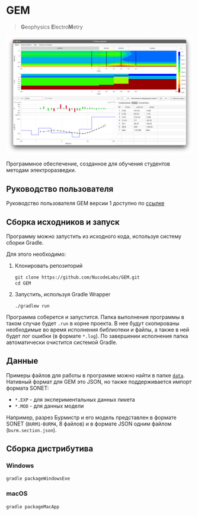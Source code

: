 # GEM

> **G**eophysics **E**lectro**M**etry

![Screenshot](docs/gem_screenshot.png)

Программное обеспечение, созданное для обучения студентов методам электроразведки.

## Руководство пользователя

Руководство пользователя GEM версии 1 доступно по [ссылке](docs/Руководство%20пользователя%20GEM.pdf)

## Сборка исходников и запуск

Программу можно запустить из исходного кода, используя систему сборки Gradle.

Для этого необходимо:

1) Клонировать репозиторий
    ```shell
    git clone https://github.com/NucodeLabs/GEM.git
    cd GEM
    ```
2) Запустить, используя Gradle Wrapper
    ```
    ./gradlew run
    ```

Программа соберется и запустится.
Папка выполнения программы в таком случае будет `.run` в корне проекта.
В нее будут скопированы необходимые во время исполнения библиотеки и файлы, а также в ней будет лог ошибки (в формате
`*.log`).
По завершении исполнения папка автоматически очистится системой Gradle.

## Данные

Примеры файлов для работы в программе можно найти в папке [`data`](data).
Нативный формат для GEM это JSON, но также поддерживается импорт формата SONET:

- `*.EXP` - для экспериментальных данных пикета
- `*.MOD` - для данных модели

Например, разрез Бурмистр и его модель представлен в формате SONET (`BURM1`-`BURM4`, 8 файлов) и в формате JSON одним
файлом (`burm.section.json`).

## Сборка дистрибутива

### Windows
```shell
gradle packageWindowsExe
```

### macOS
```shell
gradle packageMacApp
```
